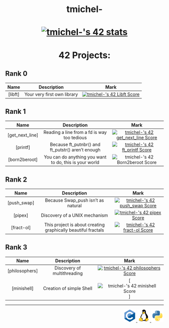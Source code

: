 <h1 align="center"><strong>tmichel-</strong></h1>

<h1 align="center"><a href="https://profile.intra.42.fr/users/tmichel-"><img src="https://badge42.vercel.app/api/v2/clceyzt4k00060fl71vwvfajz/stats?cursusId=21&coalitionId=46" alt="tmichel-'s 42 stats" /></a>

<h1 align="center">42 Projects:</h1>

 ## Rank 0
  
  |			Name				| Description	| Mark |
|:---------------:|:-----------:|:----:|
[libft] | Your very first own library | [![tmichel-'s 42 Libft Score](https://badge42.vercel.app/api/v2/clceyzt4k00060fl71vwvfajz/project/2868857)](https://github.com/TMdoubleGit/libft) |
  ## Rank 1
|			Name				| Description	| Mark |
|:---------------:|:-----------:|:----:|
  [get_next_line] | Reading a line from a fd is way too tedious | [![tmichel-'s 42 get_next_line Score](https://badge42.vercel.app/api/v2/clceyzt4k00060fl71vwvfajz/project/2892883)](https://github.com/TMdoubleGit/get_next_line) |
  [printf] | Because ft_putnbr() and ft_putstr() aren’t enough | [![tmichel-'s 42 ft_printf Score](https://badge42.vercel.app/api/v2/clceyzt4k00060fl71vwvfajz/project/2892897)](https://github.com/TMdoubleGit/printf) |
  [born2beroot] | You can do anything you want to do, this is your world | ![tmichel-'s 42 Born2beroot Score](https://badge42.vercel.app/api/v2/clceyzt4k00060fl71vwvfajz/project/2892898)|
  ## Rank 2
|			Name				| Description	| Mark |
|:---------------:|:-----------:|:----:|
 [push_swap] | Because Swap_push isn’t as natural | [![tmichel-'s 42 push_swap Score](https://badge42.vercel.app/api/v2/clceyzt4k00060fl71vwvfajz/project/2916942)](https://github.com/TMdoubleGit/push_swap) |
 [pipex] | Discovery of a UNIX mechanism | [![tmichel-'s 42 pipex Score](https://badge42.vercel.app/api/v2/clceyzt4k00060fl71vwvfajz/project/2925839)](https://github.com/TMdoubleGit/pipex) |
 [fract-ol] | This project is about creating graphically beautiful fractals | [![tmichel-'s 42 fract-ol Score](https://badge42.vercel.app/api/v2/clceyzt4k00060fl71vwvfajz/project/2941602)](https://github.com/TMdoubleGit/fractol) |
   ## Rank 3
 |			Name				| Description	| Mark |
|:---------------:|:-----------:|:----:|
 [philosophers] | Discovery of multithreading | [![tmichel-'s 42 philosophers Score](https://badge42.vercel.app/api/v2/clceyzt4k00060fl71vwvfajz/project/2892897)](https://github.com/TMdoubleGit/philosophers) |
 [minishell] | Creation of simple Shell | [![tmichel-'s 42 minishell Score](https://badge42.vercel.app/api/v2/clceyzt4k00060fl71vwvfajz/stats?cursusId=21&coalitionId=46)] |
 <hr>
 
<p align="right"> <a href="https://www.cprogramming.com/" target="_blank" rel="noreferrer"> <img src="https://raw.githubusercontent.com/devicons/devicon/master/icons/c/c-original.svg" alt="c" width="40" height="40"/> </a> <a href="https://www.linux.org/" target="_blank" rel="noreferrer"> <img src="https://raw.githubusercontent.com/devicons/devicon/master/icons/linux/linux-original.svg" alt="linux" width="40" height="40"/> </a> <a href="https://www.python.org" target="_blank" rel="noreferrer"> <img src="https://raw.githubusercontent.com/devicons/devicon/master/icons/python/python-original.svg" alt="python" width="40" height="40"/> </a> </p>
